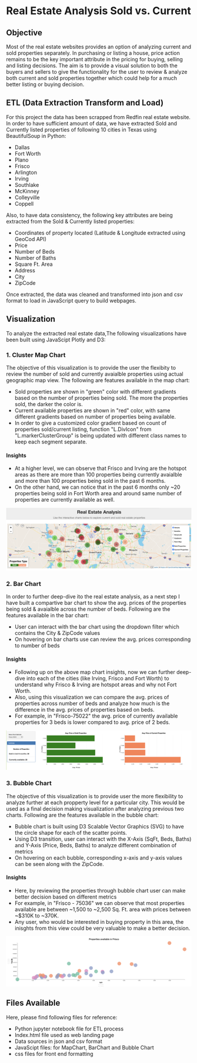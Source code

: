 # Real Estate Analysis Sold vs. Current

## Objective
Most of the real estate websites provides an option of analyzing current and sold properties separately. In purchasing or listing a house, price action remains to be the key important attribute in the pricing for buying, selling and listing decisions.
The aim is to provide a visual solution to both the buyers and sellers to give the functionality for the user to review & analyze both current and sold properties together which could help for a much better listing or buying decision.

## ETL (Data Extraction Transform and Load)
 For this project the data has been scrapped from Redfin real estate website. 
 In order to have sufficient amount of data, we have extracted Sold and Currently listed properties of following 10 cities in Texas using BeautifulSoup in Python: 
- Dallas
- Fort Worth
- Plano
- Frisco
- Arlington
- Irving
- Southlake
- McKinney
- Colleyville
- Coppell

Also, to have data consistency, the following key attributes are being extracted from the Sold & Currently listed properties:
- Coordinates of property located (Latitude & Longitude extracted using GeoCod API)
- Price
- Number of Beds
- Number of Baths
- Square Ft. Area
- Address
- City
- ZipCode

Once extracted, the data was cleaned and transformed into json and csv format to load in JavaScript query to build webpages.

## Visualization
To analyze the extracted real estate data,The following visualizations have been built using JavaScipt Plotly and D3:

### 1. Cluster Map Chart
The objective of this visualization is to provide the user the flexibity to review the number of sold and currently avaialble properties using actual geographic map view. 
The following are features available in the map chart:
- Sold properties are shown in "green" color with different gradients based on the number of properties being sold. The more the properties sold, the darker the color is.
- Current available properties are shown in "red" color, with same different gradients based on number of properties being available.
- In order to give a customized color gradient based on count of properties sold/current listing, function "L.DivIcon" from "L.markerClusterGroup" is being updated with different class names to keep each segment separate.
 
#### Insights
- At a higher level, we can observe that Frisco and Irving are the hotspot areas as there are more than 100 properties being currently avaialble and more than 100 properties being sold in the past 6 months.
- On the other hand, we can notice that in the past 6 months only ~20 properties being sold in Fort Worth area and around same number of properties are currently available as well.

![map_chart](Images/map_chart.png)

### 2. Bar Chart
In order to further deep-dive ito the real estate analysis, as a next step I have built a compartive bar chart to show the avg. prices of the properties being sold & avaialble across the number of beds. Following are the features available in the bar chart:
- User can interact with the bar chart using the dropdown filter which contains the City & ZipCode values
- On hovering on bar charts use can review the avg. prices corresponding to number of beds

#### Insights
- Following up on the above map chart insights, now we can further deep-dive into each of the cities (like Irving, Frisco and Fort Worth) to understand why Frisco & Irving are hotspot areas and why not Fort Worth.
- Also, using this visualization we can compare the avg. prices of properties across number of beds and analyze how much is the difference in the avg. prices of properties based on beds.
- For example, in "Frisco-75022" the avg. price of currently available properties for 3 beds is lower compared to avg. price of 2 beds.

![bar_chart](Images/bar_chart.png)

### 3. Bubble Chart
The objective of this visualization is to provide user the more flexibility to analyze further at each propperty level for a particular city. This would be used as a final decision making visualization after analyzing previous two charts. Following are the features available in the bubble chart:
- Bubble chart is built using D3 Scalable Vector Graphics (SVG) to have the circle shape for each of the scatter points.
- Using D3 transition, user can interact with the X-Axis (SqFt, Beds, Baths) and Y-Axis (Price, Beds, Baths) to analyze different combination of metrics 
- On hovering on each bubble, corresponding x-axis and y-axis values can be seen along with the ZipCode.
#### Insights
- Here, by reviewing the properties through bubble chart user can make better decision based on different metrics
- For example, in "Frisco - 75036" we can observe that most properties available are between ~1,500 to ~2,500 Sq. Ft. area with prices between ~$310K to ~370K.
- Any user, who would be interested in buying property in this area, the inisghts from this view could be very valuable to make a better decision.

![bubble_chart](Images/bubble_chart.png)

## Files Available
Here, please find following files for reference:
- Python jupyter notebook file for ETL process
- Index.html file used as web landing page
- Data sources in json and csv format
- JavaScipt files: for MapChart, BarChart and Bubble Chart
- css files for front end formatting
